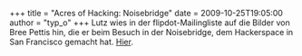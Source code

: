 +++
title = "Acres of Hacking: Noisebridge"
date = 2009-10-25T19:05:00
author = "typ_o"
+++
Lutz wies in der flipdot-Mailingliste auf die Bilder von Bree Pettis
hin, die er beim Besuch in der Noisebridge, dem Hackerspace in San
Francisco gemacht hat.
[Hier](http://www.nycresistor.com/2009/10/24/acres-of-hacking-noisebridge/).
